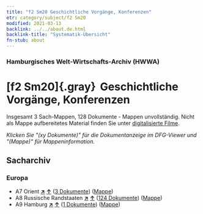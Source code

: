 ```yaml
---
title: "f2 Sm20 Geschichtliche Vorgänge, Konferenzen"
etr: category/subject/f2 Sm20
modified: 2021-03-13
backlink: ../../about.de.html
backlink-title: "Systematik-Übersicht"
fn-stub: about
---
```


### Hamburgisches Welt-Wirtschafts-Archiv (HWWA)
# [f2 Sm20]{.gray}&#8201; Geschichtliche Vorgänge, Konferenzen&#160; 




Insgesamt 3 Sach-Mappen, 128 Dokumente - Mappen unvollständig.
Nicht als Mappe aufbereitetes Material finden Sie unter [digitalisierte Filme](/film/h1_sh).

_Klicken Sie "(xy Dokumente)" für die Dokumentanzeige im DFG-Viewer und "(Mappe)" für Mappeninformation._

## Sacharchiv




### Europa

- A7 Orient [**&nearr;**](../../../geo/i/140902/about.de.html "Orient (alle Mappen)") [**&uarr;**](../../../geo/about.de.html#A7 "Ländersystematik") (<a href="https://pm20.zbw.eu/dfgview/sh/140902,150605" title="über: Orient : Geschichtliche Vorgänge, Konferenzen" target="_blank">3 Dokumente</a>) ([Mappe](http://purl.org/pressemappe20/folder/sh/140902,150605))
- A8 Russische Randstaaten [**&nearr;**](../../../geo/i/140904/about.de.html "Russische Randstaaten (alle Mappen)") [**&uarr;**](../../../geo/about.de.html#A8 "Ländersystematik") (<a href="https://pm20.zbw.eu/dfgview/sh/140904,150605" title="über: Russische Randstaaten : Geschichtliche Vorgänge, Konferenzen" target="_blank">124 Dokumente</a>) ([Mappe](http://purl.org/pressemappe20/folder/sh/140904,150605))
- A9 Hamburg [**&nearr;**](../../../geo/i/140905/about.de.html "Hamburg (alle Mappen)") [**&uarr;**](../../../geo/about.de.html#A9 "Ländersystematik") (<a href="https://pm20.zbw.eu/dfgview/sh/140905,150605" title="über: Hamburg : Geschichtliche Vorgänge, Konferenzen" target="_blank">1 Dokumente</a>) ([Mappe](http://purl.org/pressemappe20/folder/sh/140905,150605))


